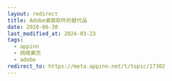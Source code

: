```yaml
---
layout: redirect
title: Adobe桌面软件的替代品
date: 2020-06-30
last_modified_at: 2024-03-23
tags:
  - appinn
  - 网络黄页
  - adobe
redirect_to: https://meta.appinn.net/t/topic/17302
---
```


